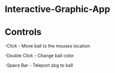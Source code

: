 # Interactive-Graphic-App


# Controls

-Click - Move ball to the mouses location

-Double Click - Change ball color

-Space Bar - Teleport dog to ball
